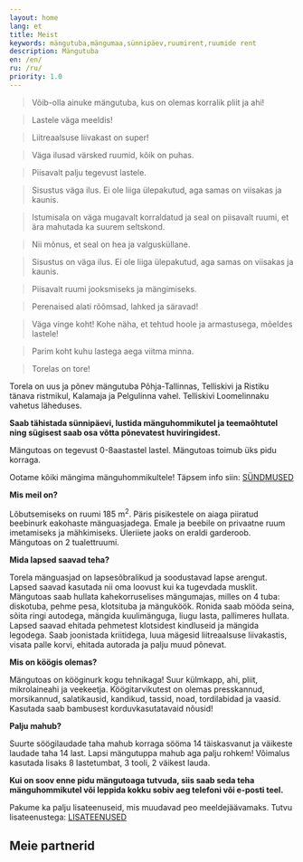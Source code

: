 ```yaml
---
layout: home
lang: et
title: Meist
keywords: mängutuba,mängumaa,sünnipäev,ruumirent,ruumide rent
description: Mängutuba
en: /en/
ru: /ru/
priority: 1.0
---
```


<blockquote>Võib-olla ainuke mängutuba, kus on olemas korralik pliit ja ahi!</blockquote>
<blockquote>Lastele väga meeldis!</blockquote>
<blockquote>Liitreaalsuse liivakast on super!</blockquote>
<blockquote>Väga ilusad värsked ruumid, kõik on puhas.</blockquote>
<blockquote>Piisavalt palju tegevust lastele.</blockquote>
<blockquote>Sisustus väga ilus. Ei ole liiga ülepakutud, aga samas on viisakas ja kaunis.</blockquote>
<blockquote>Istumisala on väga mugavalt korraldatud ja seal on piisavalt ruumi, et ära mahutada ka suurem seltskond.</blockquote>
<blockquote>Nii mõnus, et seal on hea ja valgusküllane.</blockquote>
<blockquote>Sisustus on väga ilus. Ei ole liiga ülepakutud, aga samas on viisakas ja kaunis.</blockquote>
<blockquote>Piisavalt ruumi jooksmiseks ja mängimiseks.</blockquote>
<blockquote>Perenaised alati rõõmsad, lahked ja säravad!</blockquote>
<blockquote>Väga vinge koht! Kohe näha, et tehtud hoole ja armastusega, mõeldes lastele!</blockquote>
<blockquote>Parim koht kuhu lastega aega viitma minna.</blockquote>
<blockquote>Torelas on tore!</blockquote>



Torela on uus ja põnev mängutuba Põhja-Tallinnas, Telliskivi ja Ristiku tänava ristmikul, Kalamaja ja Pelgulinna vahel. Telliskivi Loomelinnaku vahetus läheduses.

**Saab tähistada sünnipäevi, lustida mänguhommikutel ja teemaõhtutel ning sügisest saab osa võtta põnevatest huviringidest.** 

Mängutoas on tegevust 0-8aastastel lastel. Mängutoas toimub üks pidu korraga.

Ootame kõiki mängima mänguhommikultele! Täpsem info siin: [SÜNDMUSED](/syndmused/)


**Mis meil on?**

Lõbutsemiseks on ruumi 185 m<sup>2</sup>. 
Päris pisikestele on aiaga piiratud beebinurk eakohaste mänguasjadega.
Emale ja beebile on privaatne ruum imetamiseks ja mähkimiseks.
Üleriiete jaoks on eraldi garderoob.
Mängutoas on 2 tualettruumi.

**Mida lapsed saavad teha?**

Torela mänguasjad on lapsesõbralikud ja soodustavad lapse arengut. Lapsed saavad kasutada nii oma loovust kui ka tugevdada musklit.
Mängutoas saab hullata kahekorruselises mängumajas, milles on 4 tuba: diskotuba, pehme pesa, klotsituba ja mänguköök. Ronida saab mööda seina, sõita ringi autodega, mängida kuulimänguga, liugu lasta, pallimeres hullata.
Lapsed saavad ehitada pehmetest klotsidest kindluseid ja mängida legodega. Saab joonistada kriitidega, luua mägesid liitreaalsuse liivakastis, visata palle korvi, ehitada autorada ja palju muud põnevat. 

**Mis on köögis olemas?**

Mängutoas on kööginurk kogu tehnikaga! Suur külmkapp, ahi, pliit, mikrolaineahi ja veekeetja. Köögitarvikutest on olemas presskannud, morsikannud, salatikausid, kandikud, tassid, noad, tordilabidad ja vaasid. Kasutada saab bambusest korduvkasutatavaid nõusid!

**Palju mahub?**

Suurte söögilaudade taha mahub korraga sööma 14 täiskasvanut ja väikeste laudade taha 14 last. Lapsi mängutuppa mahub aga palju rohkem! Võimalus kasutada lisaks 8 lastetumbat, 3 tooli, 2 väikest lauda.

**Kui on soov enne pidu mängutoaga tutvuda, siis saab seda teha mänguhommikutel või leppida kokku sobiv aeg telefoni või e-posti teel.**

Pakume ka palju lisateenuseid, mis muudavad peo meeldejäävamaks. Tutvu lisateenustega: [LISATEENUSED](/lisateenused/)

## Meie partnerid
